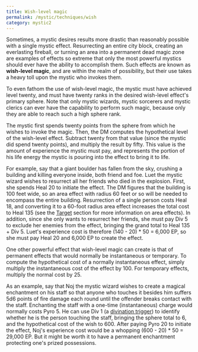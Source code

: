 ```yaml
---
title: Wish-level magic
permalink: /mystic/techniques/wish
category: mystic2
---
```

Sometimes, a mystic desires results more drastic than reasonably
possible with a single mystic effect. Resurrecting an entire city block,
creating an everlasting fireball, or turning an area into a permanent
dead magic zone are examples of effects so extreme that only the most
powerful mystics should ever have the ability to accomplish them. Such
effects are known as **wish-level magic**, and are within the realm of
possibility, but their use takes a heavy toll upon the mystic who
invokes them.

To even fathom the use of wish-level magic, the mystic must have
achieved level twenty, and must have twenty ranks in the desired
wish-level effect's primary sphere. Note that only mystic wizards,
mystic sorcerers and mystic clerics can ever have the capability to
perform such magic, because only they are able to reach such a high
sphere rank.

The mystic first spends twenty points from the sphere from which he
wishes to invoke the magic. Then, the DM computes the hypothetical level
of the wish-level effect. Subtract twenty from that value (since the
mystic did spend twenty points), and multiply the result by fifty. This
value is the amount of experience the mystic must pay, and represents
the portion of his life energy the mystic is pouring into the effect to
bring it to life.

For example, say that a giant boulder has fallen from the sky, crushing
a building and killing everyone inside, both friend and foe. Luet the
mystic wizard wishes to resurrect all her friends who died in the
explosion. First, she spends Heal 20 to initiate the effect. The DM
figures that the building is 100 feet wide, so an area effect with
radius 60 feet or so will be needed to encompass the entire building.
Resurrection of a single person costs Heal 18, and converting it to a
60-foot radius area effect increases the total cost to Heal 135 (see the
[Target](/mystic/components/target) section for more information on area
effects). In addition, since she only wants to resurrect her friends,
she must pay Div 5 to exclude her enemies from the effect, bringing the
grand total to Heal 135 + Div 5. Luet's experience cost is therefore
(140 - 20) \* 50 = 6,000 EP, so she must pay Heal 20 and 6,000 EP to
create the effect.

One other powerful effect that wish-level magic can create is that of
permanent effects that would normally be instantaneous or temporary. To
compute the hypothetical cost of a normally instantaneous effect, simply
multiply the instantaneous cost of the effect by 100. For temporary
effects, multiply the normal cost by 25.

As an example, say that Noj the mystic wizard wishes to create a magical
enchantment on his staff so that anyone who touches it besides him
suffers 5d6 points of fire damage each round until the offender breaks
contact with the staff. Enchanting the staff with a one-time
(instantaneous) charge would normally costs Pyro 5. He can use Div 1 (a
[divination trigger](/mystic/techniques/triggers)) to identify whether
he is the person touching the staff, bringing the sphere total to 6, and
the hypothetical cost of the wish to 600. After paying Pyro 20 to
initiate the effect, Noj's experience cost would be a whopping (600 -
20) \* 50 = 29,000 EP. But it might be worth it to have a permanent
enchantment protecting one's prized possessions.
